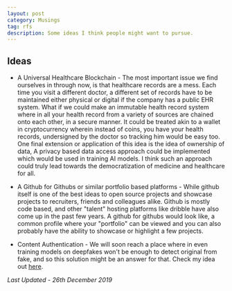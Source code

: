 ```yaml
---
layout: post
category: Musings
tag: rfs
description: Some ideas I think people might want to pursue.
---
```


## Ideas

  - A Universal Healthcare Blockchain - The most important issue we find ourselves in through now, is that healthcare records are a mess. Each time you visit a different doctor, a different set of records have to be maintained either physical or digital if the company has a public EHR system. What if we could make an immutable health record system where in all your health record from a variety of sources are chained onto each other, in a secure manner. It could be treated akin to a wallet in cryptocurrency wherein instead of coins, you have your health records, undersigned by the doctor so tracking him would be easy too. One final extension or application of this idea is the idea of ownership of data, A privacy based data access approach could be implemented which would be used in training AI models. I think such an approach could truly lead towards the democratization of medicine and healthcare for all. 

  - A Github for Githubs or similar portfolio based platforms - While github itself is one of the best ideas to open source projects and showcase projects to recruiters, friends and colleagues alike. Github is mostly code based, and other "talent" hosting platforms like dribble have also come up in the past few years. A github for githubs would look like, a common profile where your "portfolio" can be viewed and you can also probably have the ability to showcase or highlight a few projects. 

  - Content Authentication - We will soon reach a place where in even training models on deepfakes won't be enough to detect original from fake, and so this solution might be an answer for that. Check my idea out [here](https://github.com/Shashi456/Projects-and-courses/blob/master/ConAuth/Readme.md).


<em>Last Updated - 26th December 2019 </em>
